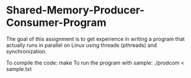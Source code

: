 # Shared-Memory-Producer-Consumer-Program

The goal of this assignment is to get experience in writing a program that actually runs in parallel on Linux using threads (pthreads) and synchronization.


To compile the code: make 
To run the program with sample: ./prodcom < sample.txt 
